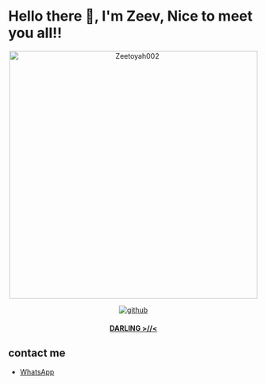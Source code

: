 # Hello there 👋, I'm Zeev, Nice to meet you all!!

<div align="center">
<img src="https://telegra.ph/file/2adb2fc330fd8338bd53d.jpg" alt="Zeetoyah002" width="500" />
<p align="center">
  <a href="https://github.com/Zeetoyah002"><img title="github" src="https://img.shields.io/badge/Github-Zeetoyah002-red.svg?style=for-the-badge&logo=github" /></a>
  <h4 align="center">
  <a href="https://wa.me/6285755007597">DARLING >//< </a>
</h4>
</p>
</div>

## contact me
* [WhatsApp](https://wa.me/6285755007597)

<!---
Zeetoyah002/Zeetoyah002 is a ✨ special ✨ repository because its `README.md` (this file) appears on your GitHub profile.
You can click the Preview link to take a look at your changes.
--->
